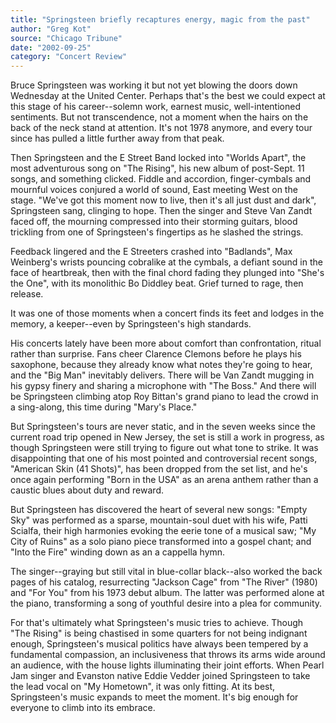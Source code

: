 ```yaml
---
title: "Springsteen briefly recaptures energy, magic from the past"
author: "Greg Kot"
source: "Chicago Tribune"
date: "2002-09-25"
category: "Concert Review"
---
```


Bruce Springsteen was working it but not yet blowing the doors down Wednesday at the United Center. Perhaps that's the best we could expect at this stage of his career--solemn work, earnest music, well-intentioned sentiments. But not transcendence, not a moment when the hairs on the back of the neck stand at attention. It's not 1978 anymore, and every tour since has pulled a little further away from that peak.

Then Springsteen and the E Street Band locked into "Worlds Apart", the most adventurous song on "The Rising", his new album of post-Sept. 11 songs, and something clicked. Fiddle and accordion, finger-cymbals and mournful voices conjured a world of sound, East meeting West on the stage. "We've got this moment now to live, then it's all just dust and dark", Springsteen sang, clinging to hope. Then the singer and Steve Van Zandt faced off, the mourning compressed into their storming guitars, blood trickling from one of Springsteen's fingertips as he slashed the strings.

Feedback lingered and the E Streeters crashed into "Badlands", Max Weinberg's wrists pouncing cobralike at the cymbals, a defiant sound in the face of heartbreak, then with the final chord fading they plunged into "She's the One", with its monolithic Bo Diddley beat. Grief turned to rage, then release.

It was one of those moments when a concert finds its feet and lodges in the memory, a keeper--even by Springsteen's high standards.

His concerts lately have been more about comfort than confrontation, ritual rather than surprise. Fans cheer Clarence Clemons before he plays his saxophone, because they already know what notes they're going to hear, and the "Big Man" inevitably delivers. There will be Van Zandt mugging in his gypsy finery and sharing a microphone with "The Boss." And there will be Springsteen climbing atop Roy Bittan's grand piano to lead the crowd in a sing-along, this time during "Mary's Place."

But Springsteen's tours are never static, and in the seven weeks since the current road trip opened in New Jersey, the set is still a work in progress, as though Springsteen were still trying to figure out what tone to strike. It was disappointing that one of his most pointed and controversial recent songs, "American Skin (41 Shots)", has been dropped from the set list, and he's once again performing "Born in the USA" as an arena anthem rather than a caustic blues about duty and reward.

But Springsteen has discovered the heart of several new songs: "Empty Sky" was performed as a sparse, mountain-soul duet with his wife, Patti Scialfa, their high harmonies evoking the eerie tone of a musical saw; "My City of Ruins" as a solo piano piece transformed into a gospel chant; and "Into the Fire" winding down as an a cappella hymn.

The singer--graying but still vital in blue-collar black--also worked the back pages of his catalog, resurrecting "Jackson Cage" from "The River" (1980) and "For You" from his 1973 debut album. The latter was performed alone at the piano, transforming a song of youthful desire into a plea for community.

For that's ultimately what Springsteen's music tries to achieve. Though "The Rising" is being chastised in some quarters for not being indignant enough, Springsteen's musical politics have always been tempered by a fundamental compassion, an inclusiveness that throws its arms wide around an audience, with the house lights illuminating their joint efforts. When Pearl Jam singer and Evanston native Eddie Vedder joined Springsteen to take the lead vocal on "My Hometown", it was only fitting. At its best, Springsteen's music expands to meet the moment. It's big enough for everyone to climb into its embrace.
